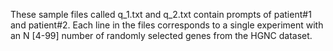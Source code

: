 These sample files called q_1.txt and q_2.txt contain prompts of patient#1 and patient#2. Each line in the files corresponds to a single experiment with an N [4-99] number of randomly selected genes from the HGNC dataset.
